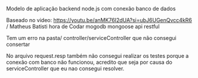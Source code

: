 Modelo de aplicação backend node.js com conexão banco de dados

Baseado no video: https://youtu.be/anMK76I2dUA?si=ubJ6UGenQvcc4kR6  / Matheus Batisti hora de Codar
mogodb mongoose api restful 

Tem um erro na pasta/ controller/serviceController que não consegui consertar

No arquivo request.resp também não consegui realizar os testes porque a conexão com banco não funcionou, acredito que seja por causa do serviceController que eu nao consegui resolver. 


